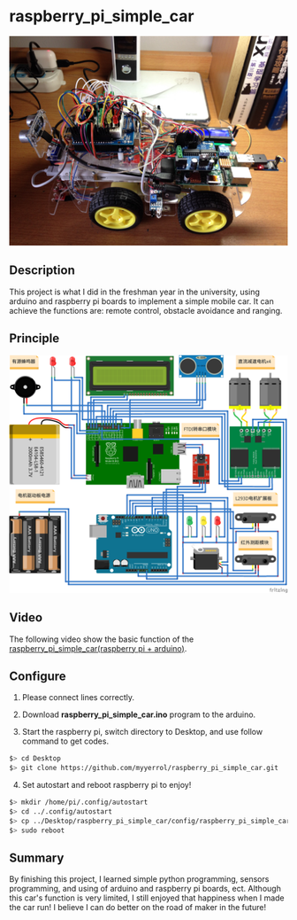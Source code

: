 # raspberry_pi_simple_car

![raspberry_pi_simple_car_c](.images/raspberry_pi_simple_car_3.jpg)

## Description

This project is what I did in the freshman year in the university, using arduino and raspberry pi boards to implement a simple mobile car. It can achieve the functions are: remote control, obstacle avoidance and ranging.

## Principle

![raspberry_pi_simple_car_fritzing](.images/raspberry_pi_simple_car_fritzing.png)

## Video

The following video show the basic function of the [raspberry_pi_simple_car(raspberry pi + arduino)](http://v.youku.com/v_show/id_XNzMzMzcxNjU2.html?from=y1.7-2).

## Configure

1. Please connect lines correctly.

2. Download **raspberry_pi_simple_car.ino** program to the arduino.
3. Start the raspberry pi, switch directory to Desktop, and use follow command to get codes.

  ```bash
  $> cd Desktop
  $> git clone https://github.com/myyerrol/raspberry_pi_simple_car.git
  ```

4. Set autostart and reboot raspberry pi to enjoy!

  ```bash
  $> mkdir /home/pi/.config/autostart
  $> cd ../.config/autostart
  $> cp ../Desktop/raspberry_pi_simple_car/config/raspberry_pi_simple_car.desktop ./
  $> sudo reboot
  ```

## Summary

By finishing this project, I learned simple python programming, sensors programming, and using of arduino and raspberry pi boards, ect. Although this car's function is very limited, I still enjoyed that happiness when I made the car run! I believe I can do better on the road of maker in the future!
